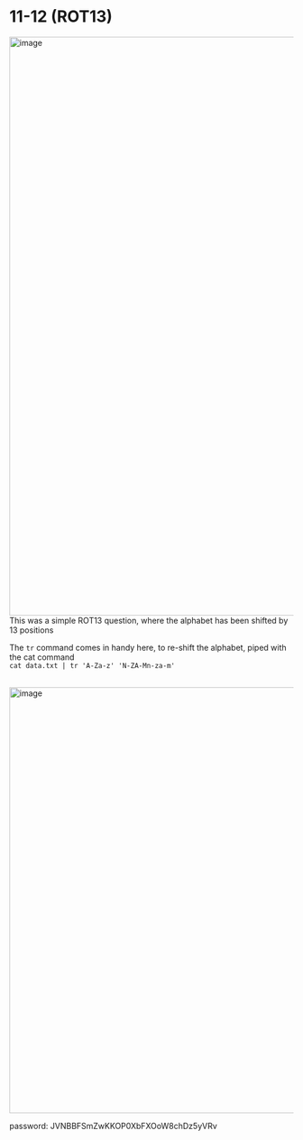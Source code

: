 # 11-12 (ROT13)
<img width="1026" alt="image" src="https://github.com/Chalhotra/git-exercises-writeups/assets/135652026/b9fd9dcd-0ef6-405f-8f08-4a5c0c0d55d1">
<br>
This was a simple ROT13 question, where the alphabet has been shifted by 13 positions <br>
 
The ``` tr ``` command comes in handy here, to re-shift the alphabet, piped with the cat command <br>
```cat data.txt | tr 'A-Za-z' 'N-ZA-Mn-za-m' ```

<br>
<img width="755" alt="image" src="https://github.com/Chalhotra/git-exercises-writeups/assets/135652026/90ea0225-fdfc-44cd-ae90-6cdf23988713">

<br>

password: JVNBBFSmZwKKOP0XbFXOoW8chDz5yVRv
